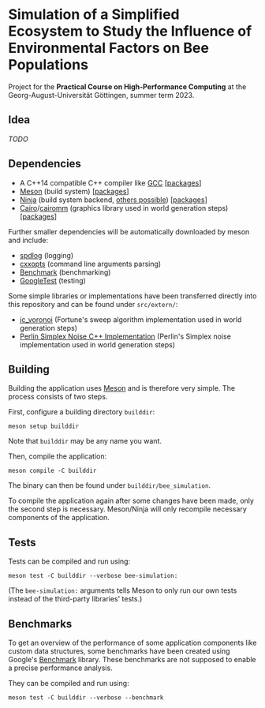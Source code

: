 # Simulation of a Simplified Ecosystem to Study the Influence of Environmental Factors on Bee Populations

Project for the **Practical Course on High-Performance Computing** at the Georg-August-Universität Göttingen, summer term 2023.

## Idea
*TODO*

## Dependencies
- A C++14 compatible C++ compiler like [GCC](https://gcc.gnu.org/) [[packages](https://repology.org/project/gcc/versions)]
- [Meson](https://mesonbuild.com/) (build system) [[packages](https://repology.org/project/meson/versions)]
- [Ninja](https://repology.org/project/ninja/versions) (build system backend, [others possible](https://mesonbuild.com/Running-Meson.html)) [[packages](https://repology.org/project/ninja/versions)]
- [Cairo](https://www.cairographics.org/)/[cairomm](https://www.cairographics.org/cairomm/) (graphics library used in world generation steps) [[packages](https://repology.org/project/cairomm/versions)]

Further smaller dependencies will be automatically downloaded by meson and include:
- [spdlog](https://github.com/gabime/spdlog) (logging)
- [cxxopts](https://github.com/jarro2783/cxxopts) (command line arguments parsing)
- [Benchmark](https://github.com/google/benchmark) (benchmarking)
- [GoogleTest](https://github.com/google/googletest) (testing)

Some simple libraries or implementations have been transferred directly into this repository and can be found under `src/extern/`:
- [jc_voronoi](https://github.com/JCash/voronoi) (Fortune's sweep algorithm implementation used in world generation steps)
- [Perlin Simplex Noise C++ Implementation](https://github.com/SRombauts/SimplexNoise) (Perlin's Simplex noise implementation used in world generation steps)

## Building
Building the application uses [Meson](https://mesonbuild.com/) and is therefore very simple. The process consists of two steps.

First, configure a building directory `builddir`:
```console
meson setup builddir
```
Note that `builddir` may be any name you want.

Then, compile the application:
```console
meson compile -C builddir
```
The binary can then be found under `builddir/bee_simulation`.

To compile the application again after some changes have been made, only the second step is necessary. Meson/Ninja will only recompile necessary components of the application.

## Tests
Tests can be compiled and run using:
```console
meson test -C builddir --verbose bee-simulation:
```
(The `bee-simulation:` arguments tells Meson to only run our own tests instead of the third-party libraries' tests.)

## Benchmarks
To get an overview of the performance of some application components like custom data structures, some benchmarks have been created using Google's [Benchmark](https://github.com/google/benchmark) library. These benchmarks are not supposed to enable a precise performance analysis.

They can be compiled and run using:
```console
meson test -C builddir --verbose --benchmark
```
